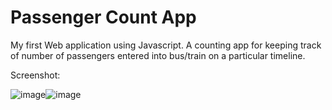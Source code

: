 # Passenger Count App

My first Web application using Javascript. A counting app for keeping track of number of passengers entered into bus/train on a particular timeline.

Screenshot:

![image](https://github.com/JoelVStan/Passenger-Count-App/assets/101164781/4a3fcafa-518c-4f4d-bc95-5ae1e8af9cdf)![image](https://github.com/JoelVStan/Passenger-Count-App/assets/101164781/dbe2134d-87bc-41c8-9cc3-7f5b48cdab2c)

